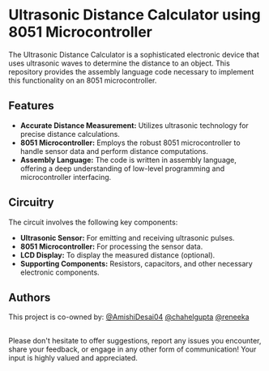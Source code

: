 # Ultrasonic Distance Calculator using 8051 Microcontroller

The Ultrasonic Distance Calculator is a sophisticated electronic device that uses ultrasonic waves to determine the distance to an object. This repository provides the assembly language code necessary to implement this functionality on an 8051 microcontroller.

## Features

* **Accurate Distance Measurement:** Utilizes ultrasonic technology for precise distance calculations.
* **8051 Microcontroller:** Employs the robust 8051 microcontroller to handle sensor data and perform distance computations.
* **Assembly Language:** The code is written in assembly language, offering a deep understanding of low-level programming and microcontroller interfacing.

## Circuitry

The circuit involves the following key components:

* **Ultrasonic Sensor:** For emitting and receiving ultrasonic pulses.
* **8051 Microcontroller:** For processing the sensor data.
* **LCD Display:** To display the measured distance (optional).
* **Supporting Components:** Resistors, capacitors, and other necessary electronic components.

## Authors 

This project is co-owned by: [@AmishiDesai04](https://www.github.com/AmishiDesai04) [@chahelgupta](https://www.github.com/chahelgupta) [@reneeka](https://www.github.com/reneeka) 

##

Please don't hesitate to offer suggestions, report any issues you encounter, share your feedback, or engage in any other form of communication! Your input is highly valued and appreciated.
